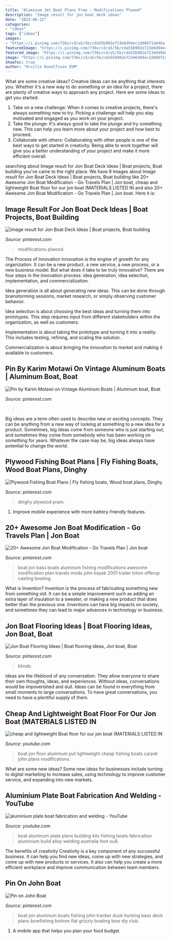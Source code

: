 ```yaml
---
title: "Aluminum Jet Boat Plans Free : Modifications Plwood"
description: "Image result for jon boat deck ideas"
date: "2023-06-22"
categories:
- "ideas"
tags: ["ideas"]
images:
- "https://i.pinimg.com/736x/cd/a5/5b/cda55b902e723e6d94ec1dd66f2a646a.jpg"
featuredImage: "https://i.pinimg.com/736x/cd/a5/5b/cda55b902e723e6d94ec1dd66f2a646a.jpg"
featured_image: "https://i.pinimg.com/736x/cd/a5/5b/cda55b902e723e6d94ec1dd66f2a646a.jpg"
image: "https://i.pinimg.com/736x/cd/a5/5b/cda55b902e723e6d94ec1dd66f2a646a.jpg"
ShowToc: true
author: "Orville Runolfsson DVM"
---
```



What are some creative ideas?
Creative ideas can be anything that interests you. Whether it's a new way to do something or an idea for a project, there are plenty of creative ways to approach any project. Here are some ideas to get you started: 
1. Take on a new challenge: When it comes to creative projects, there's always something new to try. Picking a challenge will help you stay motivated and engaged as you work on your project. 
2. Take the plunge: It's always good to take the plunge and try something new. This can help you learn more about your project and how best to proceed. 
3. Collaborate with others: Collaborating with other people is one of the best ways to get started in creativity. Being able to work together will give you a better understanding of your project and make it more efficient overall.

	

		
searching about Image result for Jon Boat Deck Ideas | Boat projects, Boat building you've came to the right place. We have 8 Images about Image result for Jon Boat Deck Ideas | Boat projects, Boat building like 20+ Awesome Jon Boat Modification - Go Travels Plan | Jon boat, cheap and lightweight Boat floor for our jon boat (MATERIALS LISTED IN and also 20+ Awesome Jon Boat Modification - Go Travels Plan | Jon boat. Here it is:
		
    
## Image Result For Jon Boat Deck Ideas | Boat Projects, Boat Building

<img loading=lazy src="https://i.pinimg.com/736x/43/1a/2c/431a2cc8f44f8eb1a8b237205cd0fca8.jpg" onerror="this.onerror=null;this.src='https://tse3.mm.bing.net/th?id=OIP.1AfdzuUNx9BzcuTWzP_dVwHaJ4&amp;pid=15.1';" alt="Image result for Jon Boat Deck Ideas | Boat projects, Boat building">

_Source: pinterest.com_

>modifications plwood. 

	

The Process of Innovation
Innovation is the engine of growth for any organization. It can be a new product, a new service, a new process, or a new business model. But what does it take to be truly innovative?
There are four steps in the innovation process: idea generation, idea selection, implementation, and commercialization.

Idea generation is all about generating new ideas. This can be done through brainstorming sessions, market research, or simply observing customer behavior.

Idea selection is about choosing the best ideas and turning them into prototypes. This step requires input from different stakeholders within the organization, as well as customers.

Implementation is about taking the prototype and turning it into a reality. This includes testing, refining, and scaling the solution.

Commercialization is about bringing the innovation to market and making it available to customers.

    
## Pin By Karim Motawi On Vintage Aluminum Boats | Aluminum Boat, Boat

<img loading=lazy src="https://i.pinimg.com/originals/dd/79/2c/dd792c40f9107efe4f5db4cc12e4c47b.jpg" onerror="this.onerror=null;this.src='https://tse2.mm.bing.net/th?id=OIP.WYGE3AebOEOlv6HGnrvPXQHaEO&amp;pid=15.1';" alt="Pin by Karim Motawi on Vintage Aluminum Boats | Aluminum boat, Boat">

_Source: pinterest.com_

>. 

	

Big ideas are a term often used to describe new or exciting concepts. They can be anything from a new way of looking at something to a new idea for a product. Sometimes, big ideas come from someone who is just starting out, and sometimes they come from somebody who has been working on something for years. Whatever the case may be, big ideas always have potential to change the world.

    
## Plywood Fishing Boat Plans | Fly Fishing Boats, Wood Boat Plans, Dinghy

<img loading=lazy src="https://i.pinimg.com/736x/89/e3/d7/89e3d7c25fa3454809ee267b2ef8e67b.jpg" onerror="this.onerror=null;this.src='https://tse4.mm.bing.net/th?id=OIP.IY0-Pt0C1JXJEvdxp9r2bgHaFb&amp;pid=15.1';" alt="Plywood Fishing Boat Plans | Fly fishing boats, Wood boat plans, Dinghy">

_Source: pinterest.com_

>dinghy plywood pram. 

	

1. Improve mobile experience with more battery-friendly features.

    
## 20+ Awesome Jon Boat Modification - Go Travels Plan | Jon Boat

<img loading=lazy src="https://i.pinimg.com/736x/cd/a5/5b/cda55b902e723e6d94ec1dd66f2a646a.jpg" onerror="this.onerror=null;this.src='https://tse4.mm.bing.net/th?id=OIP.NP6AYY-4MUhAOuJv_6Ec_AHaHW&amp;pid=15.1';" alt="20+ Awesome Jon Boat Modification - Go Travels Plan | Jon boat">

_Source: pinterest.com_

>boat jon bass boats aluminum fishing modifications awesome modification plan travels mods john kayak 2001 trailer triton offerup casting boating. 

	

What is Invention?
Invention is the process of fabricating something new from something old. It can be a simple improvement such as adding an extra layer of insulation to a sweater, or making a new product that does better than the previous one. Inventions can have big impacts on society, and sometimes they can lead to major advances in technology or business.

    
## Jon Boat Flooring Ideas | Boat Flooring Ideas, Jon Boat, Boat

<img loading=lazy src="https://i.pinimg.com/originals/8d/26/77/8d2677dbdcbc8c5ffd652473aae0b11d.jpg" onerror="this.onerror=null;this.src='https://tse3.mm.bing.net/th?id=OIP.vPk1ZNnz-6gVtI0cKAqVPgHaJ4&amp;pid=15.1';" alt="Jon Boat Flooring Ideas | Boat flooring ideas, Jon boat, Boat">

_Source: pinterest.com_

>blinds. 

	

Ideas are the lifeblood of any conversation. They allow everyone to share their own thoughts, ideas, and experiences. Without ideas, conversations would be impoverished and dull. Ideas can be found in everything from small moments to large conversations. To have great conversations, you need to have a plentiful supply of them.

    
## Cheap And Lightweight Boat Floor For Our Jon Boat (MATERIALS LISTED IN

<img loading=lazy src="https://i.ytimg.com/vi/C0PpypzsvjU/maxresdefault.jpg" onerror="this.onerror=null;this.src='https://tse1.mm.bing.net/th?id=OIP.TTfmBi0M06gqfNN9xkZLbQHaEK&amp;pid=15.1';" alt="cheap and lightweight Boat floor for our jon boat (MATERIALS LISTED IN">

_Source: youtube.com_

>boat jon floor aluminum put lightweight cheap fishing boats carpet john plans modifications. 

	

What are some new ideas?
Some new ideas for businesses include turning to digital marketing to increase sales, using technology to improve customer service, and expanding into new markets.

    
## Aluminium Plate Boat Fabrication And Welding - YouTube

<img loading=lazy src="https://i.ytimg.com/vi/_ff2f8s-Ou8/hqdefault.jpg" onerror="this.onerror=null;this.src='https://tse3.mm.bing.net/th?id=OIP.dDUg1hGJR_6KrK3VL-QLXQHaFj&amp;pid=15.1';" alt="aluminium plate boat fabrication and welding - YouTube">

_Source: youtube.com_

>boat aluminum plate plans building kits fishing boats fabrication aluminium build alloy welding australia foot ou8. 

	

The benefits of creativity
Creativity is a key component of any successful business. It can help you find new ideas, come up with new strategies, and come up with new products or services. It also can help you create a more efficient workplace and improve communication between team members.

    
## Pin On John Boat

<img loading=lazy src="https://i.pinimg.com/736x/19/c0/a3/19c0a303eabc0d6042a3784e13d77844.jpg" onerror="this.onerror=null;this.src='https://tse4.mm.bing.net/th?id=OIP.OILC-73LQBeYPN7uRKKD3gHaNK&amp;pid=15.1';" alt="Pin on John Boat">

_Source: pinterest.com_

>boat jon aluminum boats fishing john tracker duck hunting bass deck plans bowfishing bottom flat grizzly boating bow diy club. 

	

1. A mobile app that helps you plan your food budget.

